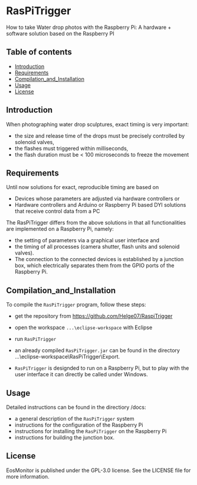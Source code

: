 # RasPiTrigger 
How to take Water drop photos with the Raspberry Pi: 
A hardware + software solution based on the Raspberry PI

## Table of contents
- [Introduction](#Introduction)
- [Requirements](#Requirements)
- [Compilation_and_Installation](#Compilation_and_Installation)
- [Usage](#usage)
- [License](#license)

## Introduction
When photographing water drop sculptures, exact timing is very important:

- the size and release time of the drops must be precisely controlled by solenoid valves,
- the flashes must triggered within milliseconds,
- the flash duration must be < 100 microseconds to freeze the movement

## Requirements
Until now solutions for exact, reproducible timing are based on
- Devices whose parameters are adjusted via hardware controllers or
- Hardware controllers and Arduino or Raspberry Pi based DYI solutions that receive control data from a PC

The RasPiTrigger differs from the above solutions in that all functionalities are implemented on a Raspberry Pi, namely:
- the setting of parameters via a graphical user interface and
- the timing of all processes (camera shutter, flash units and solenoid valves).
- The connection to the connected devices is established by a junction box, which electrically separates them from the GPIO ports of the Raspberry Pi.
 
## Compilation_and_Installation
To compile the `RasPiTrigger` program, follow these steps:
- get the repository from https://github.com/Helge07/RaspiTrigger
- open the workspace  `...\eclipse-workspace` with Eclipse 
- run `RasPiTrigger`
- an already compiled `RasPiTrigger.jar` can be found in the directory  ...\eclipse-workspace\RasPiTrigger\Export.

- `RasPiTrigger` is designded to run on a Raspberry Pi, but to play with the user interface it can directly be called under Windows.

## Usage   
Detailed instructions can be found in the directiory /docs:
- a general description of the `RasPiTrigger` system
- instructions for the configuration of the Raspberry Pi
- instructions for installing the `RasPiTrigger` on the Raspberry Pi
- instructions for building the junction box.

## License
EosMonitor is published under the GPL-3.0 license. See the LICENSE file for more information. 




